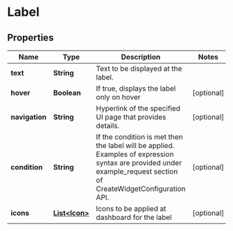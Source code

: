 # Label

## Properties
Name | Type | Description | Notes
------------ | ------------- | ------------- | -------------
**text** | **String** | Text to be displayed at the label. | 
**hover** | **Boolean** | If true, displays the label only on hover |  [optional]
**navigation** | **String** | Hyperlink of the specified UI page that provides details. |  [optional]
**condition** | **String** | If the condition is met then the label will be applied. Examples of expression syntax are provided under example_request section of CreateWidgetConfiguration API. |  [optional]
**icons** | [**List&lt;Icon&gt;**](Icon.md) | Icons to be applied at dashboard for the label |  [optional]
